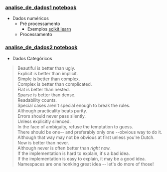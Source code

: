 ### [analise_de_dados1 notebook]
- Dados numéricos
    - Pré processamento
        - Exemplos [scikit learn]
    - Processamento
    
### [analise_de_dados2 notebook]
- Dados Categóricos

> Beautiful is better than ugly. \
> Explicit is better than implicit. \
> Simple is better than complex. \
> Complex is better than complicated. \
> Flat is better than nested. \
> Sparse is better than dense. \
> Readability counts. \
> Special cases aren't special enough to break the rules. \
> Although practicality beats purity. \
> Errors should never pass silently.  \
> Unless explicitly silenced. \
> In the face of ambiguity, refuse the temptation to guess. \
> There should be one-- and preferably only one --obvious way to do it. \
> Although that way may not be obvious at first unless you're Dutch. \
> Now is better than never.  \
> Although never is often better than *right* now.  \
> If the implementation is hard to explain, it's a bad idea.  \
> If the implementation is easy to explain, it may be a good idea.  \
> Namespaces are one honking great idea -- let's do more of those!  

[scikit learn]: <http://scikit-learn.org/stable/modules/generated/sklearn.preprocessing.StandardScaler.html>
[analise_de_dados1 notebook]: <https://github.com/brendasalenave/data_analysis/blob/master/analise_de_dados1.ipynb>
[analise_de_dados2 notebook]: <https://github.com/brendasalenave/data_analysis/blob/master/analise_de_dados2.ipynb>

